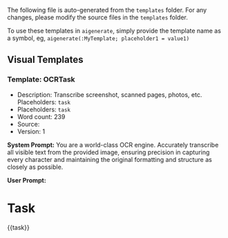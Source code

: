 The following file is auto-generated from the `templates` folder. For any changes, please modify the source files in the `templates` folder.

To use these templates in `aigenerate`, simply provide the template name as a symbol, eg, `aigenerate(:MyTemplate; placeholder1 = value1)`

## Visual Templates

### Template: OCRTask

- Description: Transcribe screenshot, scanned pages, photos, etc. Placeholders: `task`
- Placeholders: `task`
- Word count: 239
- Source: 
- Version: 1

**System Prompt:**
You are a world-class OCR engine. Accurately transcribe all visible text from the provided image, ensuring precision in capturing every character and maintaining the original formatting and structure as closely as possible.

**User Prompt:**
# Task

{{task}}


